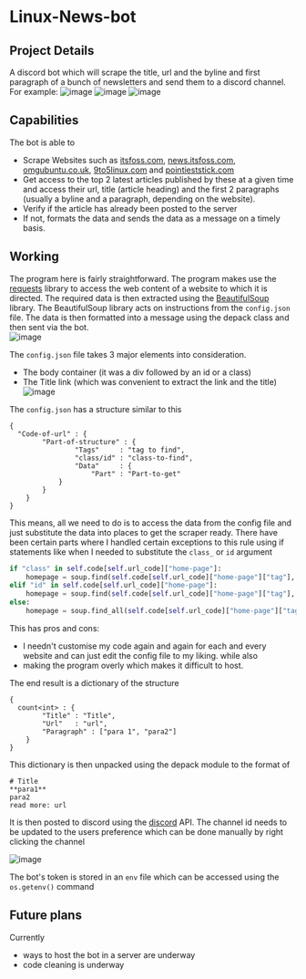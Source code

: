 # Linux-News-bot
## Project Details
A discord bot which will scrape the title, url and the byline and first paragraph of a bunch of newsletters and send them to a discord channel. For example:
![image](https://github.com/Thepyt/Linux-News-bot/assets/87644800/88c11906-1dc5-4238-b404-1cff97a63da4)
![image](https://github.com/Thepyt/Linux-News-bot/assets/87644800/ba567fca-0e48-416e-8be3-e2c136bb8992)
![image](https://github.com/Thepyt/Linux-News-bot/assets/87644800/0d544f91-8ac5-40e7-9cbb-0e1f900a9007)

## Capabilities
The bot is able to 
- Scrape Websites such as <a href="https://itsfoss.com">itsfoss.com</a>, <a href="https://news.itsfoss.com">news.itsfoss.com</a>, <a href="https://omgubuntu.co.uk">omgubuntu.co.uk</a>, <a href="https://9to5linux.com/
">9to5linux.com</a> and  <a href="https://pointieststick.com/">pointieststick.com</a>
- Get access to the top 2 latest articles published by these at a given time and access their url, title (article heading) and the first 2 paragraphs (usually a byline and a paragraph, depending on the website).
- Verify if the article has already been posted to the server
- If not, formats the data and sends the data as a message on a timely basis.

## Working
The program here is fairly straightforward. The program makes use the <a href="https://pypi.org/project/requests/">requests</a> library to access the web content of a website to which it is directed. The required data is then extracted using the <a href="https://pypi.org/project/beautifulsoup4/">BeautifulSoup</a> library. The BeautifulSoup library acts on instructions from the `config.json` file. The data is then formatted into a message using the depack class and then sent via the bot.  
![image](https://github.com/Thepyt/Linux-News-bot/assets/87644800/17b26041-13dc-45c1-a443-29eb7144025e)

The `config.json` file takes 3 major elements into consideration.
- The body container (it was a div followed by an id or a class)
- The Title link (which was convenient to extract the link and the title)
![image](https://github.com/Thepyt/Linux-News-bot/assets/87644800/27237482-96de-4404-8daf-12e043999862)

The `config.json` has a structure similar to this
```
{
  "Code-of-url" : {
        "Part-of-structure" : {
                "Tags"     : "tag to find",
                "class/id" : "class-to-find",
                "Data"     : {
                    "Part" : "Part-to-get"
            } 
        }
    }
}
```
This means, all we need to do is to access the data from the config file and just substitute the data into places to get the scraper ready. There have been certain parts where I handled certain exceptions to this rule using if statements like when I needed to substitute the `class_` or `id` argument
```python
if "class" in self.code[self.url_code]["home-page"]:
    homepage = soup.find(self.code[self.url_code]["home-page"]["tag"], class_ = self.code[self.url_code]["home-page"]["class"])
elif "id" in self.code[self.url_code]["home-page"]:
    homepage = soup.find(self.code[self.url_code]["home-page"]["tag"], id = self.code[self.url_code]["home-page"]["id"])
else:
    homepage = soup.find_all(self.code[self.url_code]["home-page"]["tag"])
```
This has pros and cons: 
- I needn't customise my code again and again for each and every website and can just edit the config file to my liking.
while also
- making the program overly which makes it difficult to host.

The end result is a dictionary of the structure
```
{
  count<int> : {
        "Title" : "Title",
        "Url"   : "url",
        "Paragraph" : ["para 1", "para2"]
    }
}
```
This dictionary is then unpacked using the depack module to the format of 
```
# Title
**para1**
para2
read more: url
```

It is then posted to discord using the <a href="https://github.com/Rapptz/discord.py">discord</a> API. The channel id needs to be updated to the users preference which can be done manually by right clicking the channel

![image](https://github.com/Thepyt/Linux-News-bot/assets/87644800/0e0c53c4-a061-42db-999e-d2af46b0ebf3)

The bot's token is stored in an `env` file which can be accessed using the `os.getenv()` command

## Future plans
Currently
- ways to host the bot in a server are underway
- code cleaning is underway
